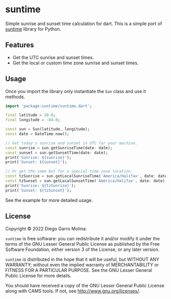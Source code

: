 # suntime

Simple sunrise and sunset time calculation for dart. This is a simple port
of [suntime][suntime] library for Python.

[suntime]: https://github.com/SatAgro/suntime

## Features

- Get the UTC sunrise and sunset times.
- Get the local or custom time zone sunrise and sunset times.

## Usage

Once you import the library only instantiate the `Sun` class and 
use it methods.

```dart
import 'package:suntime/suntime.dart';

final latitude = 10.0;
final longitude = -84.0;

const sun = Sun(latitude, longitude);
const date = DateTime.now();

// Get today's sunrise and sunset in UTC for your machine.
const sunrise = sun.getSunriseTime(date: date);
const sunset = sun.getSunsetTime(date: date);
print('Sunrise: ${sunrise}');
print('Sunset: ${sunset}');

// Or get the same but for a special time zone location.
const tzSunrise = sun.getLocalSunriseTime('America/Halifax', date: date);
const tzSunset = sun.getLocalSunsetTime('America/Halifax', date: date);
print('Sunrise: ${tzSunrise}');
print('Sunset: ${tzSunset}');
```

See the example for more detailed usage.

## License

Copyright © 2022 Diego Garro Molina:

`suntime` is free software: you can redistribute it and/or modify it under the terms of the GNU Lesser General Public License as published by the Free Software Foundation, either version 3 of the License, or any later version.

`suntime` is distributed in the hope that it will be useful, but WITHOUT ANY WARRANTY; without even the implied warranty of MERCHANTABILITY or FITNESS FOR A PARTICULAR PURPOSE. See the GNU Lesser General Public License for more details.

You should have received a copy of the GNU Lesser General Public License along with CAMS tools. If not, see http://www.gnu.org/licenses/.
